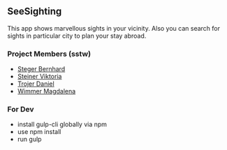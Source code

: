 ## SeeSighting

This app shows marvellous sights in your vicinity. Also you can search for sights in particular city to plan your stay abroad.


### Project Members (sstw)
* [Steger Bernhard](https://github.com/Berneau)
* [Steiner Viktoria](https://github.com/naiphyx)
* [Trojer Daniel](https://github.com/mutefiRe)
* [Wimmer Magdalena](https://github.com/magdawi)


### For Dev
* install gulp-cli globally via npm
* use npm install
* run gulp
